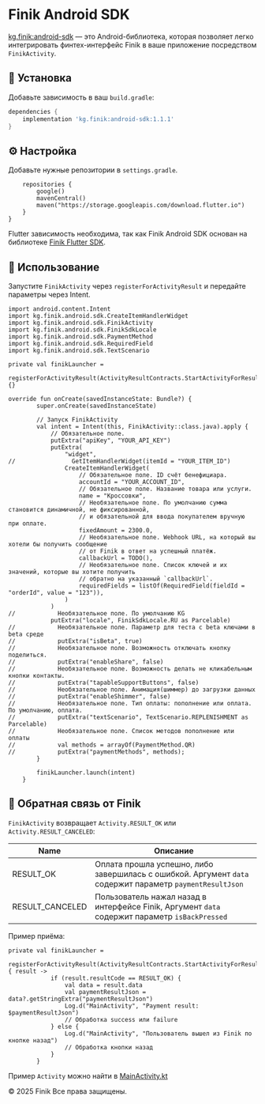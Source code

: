 # Finik Android SDK

[kg.finik:android-sdk](https://central.sonatype.com/artifact/kg.finik/android-sdk) — это Android-библиотека, которая позволяет легко интегрировать финтех-интерфейс Finik в ваше приложение посредством `FinikActivity`.

## 🔧 Установка

Добавьте зависимость в ваш `build.gradle`:

```groovy
dependencies {
    implementation 'kg.finik:android-sdk:1.1.1'
}
```

## ⚙️ Настройка

Добавьте нужные репозитории в `settings.gradle`.

```dependencyResolutionManagement {
    repositories {
        google()
        mavenCentral()
        maven("https://storage.googleapis.com/download.flutter.io")
    }
}
```

Flutter зависимость необходима, так как Finik Android SDK основан на библиотеке [Finik Flutter SDK](https://pub.dev/packages/finik_sdk).

## 🚀 Использование

Запустите `FinikActivity` через `registerForActivityResult` и передайте параметры через Intent.

```
import android.content.Intent
import kg.finik.android.sdk.CreateItemHandlerWidget
import kg.finik.android.sdk.FinikActivity
import kg.finik.android.sdk.FinikSdkLocale
import kg.finik.android.sdk.PaymentMethod
import kg.finik.android.sdk.RequiredField
import kg.finik.android.sdk.TextScenario

private val finikLauncher =
        registerForActivityResult(ActivityResultContracts.StartActivityForResult()) {}

override fun onCreate(savedInstanceState: Bundle?) {
        super.onCreate(savedInstanceState)

        // Запуск FinikActivity
        val intent = Intent(this, FinikActivity::class.java).apply {
            // Обязательное поле.
            putExtra("apiKey", "YOUR_API_KEY")
            putExtra(
                "widget",
//                GetItemHandlerWidget(itemId = "YOUR_ITEM_ID")
                CreateItemHandlerWidget(
                    // Обязательное поле. ID счёт бенефициара.
                    accountId = "YOUR_ACCOUNT_ID",
                    // Обязательное поле. Название товара или услуги.
                    name = "Кроссовки", 
                    // Необязательное поле. По умолчанию сумма становится динамичной, не фиксированной,
                    // и обязательной для ввода покупателем вручную при оплате.
                    fixedAmount = 2300.0,
                    // Необязательное поле. Webhook URL, на который вы хотели бы получить сообщение
                    // от Finik в ответ на успешный платёж.
                    callbackUrl = TODO(),
                    // Необязательное поле. Список ключей и их значений, которые вы хотите получить
                    // обратно на указанный `callbackUrl`.
                    requiredFields = listOf(RequiredField(fieldId = "orderId", value = "123")),
                )
            )
//            Необязательное поле. По умолчанию KG
            putExtra("locale", FinikSdkLocale.RU as Parcelable)
//            Необязательное поле. Параметр для теста с beta ключами в beta среде
//            putExtra("isBeta", true)
//            Необязательное поле. Возможность отключать кнопку поделиться.
//            putExtra("enableShare", false)
//            Необязательное поле. Возможность делать не кликабельным кнопки контакты.
//            putExtra("tapableSupportButtons", false)
//            Необязательное поле. Анимация(шиммер) до загрузки данных
//            putExtra("enableShimmer", false)
//            Необязательное поле. Тип оплаты: пополнение или оплата. По умолчанию, оплата.
//            putExtra("textScenario", TextScenario.REPLENISHMENT as Parcelable)
//            Необязательное поле. Список методов пополнение или оплаты
//            val methods = arrayOf(PaymentMethod.QR)
//            putExtra("paymentMethods", methods);
        }

        finikLauncher.launch(intent)
    }
```

## 📡 Обратная связь от Finik

`FinikActivity` возвращает `Activity.RESULT_OK` или `Activity.RESULT_CANCELED`:

|Name | Описание |
|-----|----------|
|RESULT_OK | Оплата прошла успешно, либо завершилась с ошибкой. Аргумент `data` содержит параметр `paymentResultJson` |
|RESULT_CANCELED | Пользователь нажал назад в интерфейсе Finik, Аргумент `data` содержит параметр `isBackPressed` |

Пример приёма:

```
private val finikLauncher =
        registerForActivityResult(ActivityResultContracts.StartActivityForResult()) { result ->
            if (result.resultCode == RESULT_OK) {
                val data = result.data
                val paymentResultJson = data?.getStringExtra("paymentResultJson")
                Log.d("MainActivity", "Payment result: $paymentResultJson")
                // Обработка success или failure
            } else {
                Log.d("MainActivity", "Пользователь вышел из Finik по кнопке назад")
                // Обработка кнопки назад
            }
        }
```

Пример `Activity` можно найти в [MainActivity.kt](app/src/main/java/finik/android/sdk/MainActivity.kt)

© 2025 Finik
Все права защищены.

